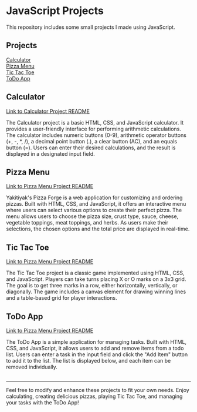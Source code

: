 # JavaScript Projects
This repository includes some small projects I made using JavaScript. 

## Projects
[Calculator](#calculator)  
[Pizza Menu](#pizza-menu)  
[Tic Tac Toe](#tic-tac-toe)  
[ToDo App](#todo-app)

## Calculator

[Link to Calculator Project README](./Basic%20Calculator/README.md)  

The Calculator project is a basic HTML, CSS, and JavaScript calculator. It provides a user-friendly interface for performing arithmetic calculations. The calculator includes numeric buttons (0-9), arithmetic operator buttons (+, -, *, /), a decimal point button (.), a clear button (AC), and an equals button (=). Users can enter their desired calculations, and the result is displayed in a designated input field.

## Pizza Menu

[Link to Pizza Menu Project README](./Pizza%20Menu/README.md)

Yakitiyak's Pizza Forge is a web application for customizing and ordering pizzas. Built with HTML, CSS, and JavaScript, it offers an interactive menu where users can select various options to create their perfect pizza. The menu allows users to choose the pizza size, crust type, sauce, cheese, vegetable toppings, meat toppings, and herbs. As users make their selections, the chosen options and the total price are displayed in real-time.

## Tic Tac Toe

[Link to Pizza Menu Project README](./TicTacToe/README.md)

The Tic Tac Toe project is a classic game implemented using HTML, CSS, and JavaScript. Players can take turns placing X or O marks on a 3x3 grid. The goal is to get three marks in a row, either horizontally, vertically, or diagonally. The game includes a canvas element for drawing winning lines and a table-based grid for player interactions.

## ToDo App

[Link to Pizza Menu Project README](./Todo%20App/README.md)

The ToDo App is a simple application for managing tasks. Built with HTML, CSS, and JavaScript, it allows users to add and remove items from a todo list. Users can enter a task in the input field and click the "Add Item" button to add it to the list. The list is displayed below, and each item can be removed individually.  
<br>
<hr>
Feel free to modify and enhance these projects to fit your own needs. Enjoy calculating, creating delicious pizzas, playing Tic Tac Toe, and managing your tasks with the ToDo App!